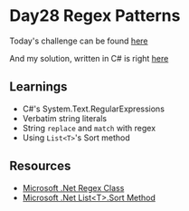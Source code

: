 # Day28 Regex Patterns

Today's challenge can be found [here](https://www.hackerrank.com/challenges/30-regex-patterns/problem)

And my solution, written in C# is right [here](./Day28_Regex_Patterns/Program.cs)

## Learnings

 - C#'s System.Text.RegularExpressions
 - Verbatim string literals
 - String `replace` and `match` with regex
 - Using `List<T>`'s Sort method

## Resources

 - [Microsoft .Net Regex Class](https://docs.microsoft.com/en-us/dotnet/api/system.text.regularexpressions.regex?view=netcore-2.2)
 - [Microsoft .Net List\<T>.Sort Method](https://docs.microsoft.com/en-us/dotnet/api/system.collections.generic.list-1.sort?view=netcore-2.2#System_Collections_Generic_List_1_Sort)
